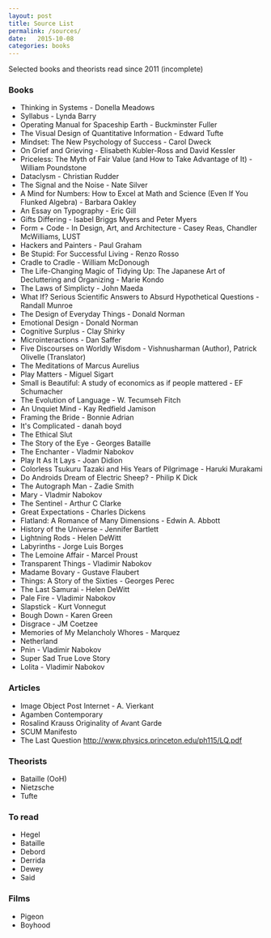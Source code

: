 ```yaml
---
layout: post
title: Source List
permalink: /sources/
date:   2015-10-08
categories: books
---
```


Selected books and theorists read since 2011 (incomplete)

### Books

- Thinking in Systems - Donella Meadows
- Syllabus - Lynda Barry
- Operating Manual for Spaceship Earth - Buckminster Fuller
- The Visual Design of Quantitative Information - Edward Tufte
- Mindset: The New Psychology of Success - Carol Dweck
- On Grief and Grieving - Elisabeth Kubler-Ross and David Kessler
- Priceless: The Myth of Fair Value (and How to Take Advantage of It) - William Poundstone
- Dataclysm - Christian Rudder
- The Signal and the Noise - Nate Silver
- A Mind for Numbers: How to Excel at Math and Science (Even If You Flunked Algebra) - Barbara Oakley
- An Essay on Typography - Eric Gill
- Gifts Differing - Isabel Briggs Myers and Peter Myers
- Form + Code - In Design, Art, and Architecture - Casey Reas, Chandler McWilliams, LUST
- Hackers and Painters - Paul Graham
- Be Stupid: For Successful Living - Renzo Rosso
- Cradle to Cradle - William McDonough
- The Life-Changing Magic of Tidying Up: The Japanese Art of Decluttering and Organizing - Marie Kondo
- The Laws of Simplicty - John Maeda
- What If? Serious Scientific Answers to Absurd Hypothetical Questions - Randall Munroe
- The Design of Everyday Things - Donald Norman
- Emotional Design - Donald Norman
- Cognitive Surplus - Clay Shirky
- Microinteractions - Dan Saffer
- Five Discourses on Worldly Wisdom - Vishnusharman (Author), Patrick Olivelle (Translator)
- The Meditations of Marcus Aurelius
- Play Matters - Miguel Sigart
- Small is Beautiful: A study of economics as if people mattered - EF Schumacher
- The Evolution of Language - W. Tecumseh Fitch
- An Unquiet Mind - Kay Redfield Jamison
- Framing the Bride - Bonnie Adrian
- It's Complicated - danah boyd
- The Ethical Slut
- The Story of the Eye - Georges Bataille
- The Enchanter - Vladmir Nabokov
- Play It As It Lays - Joan Didion
- Colorless Tsukuru Tazaki and His Years of Pilgrimage - Haruki Murakami
- Do Androids Dream of Electric Sheep? - Philip K Dick
- The Autograph Man - Zadie Smith
- Mary - Vladmir Nabokov
- The Sentinel - Arthur C Clarke
- Great Expectations - Charles Dickens
- Flatland: A Romance of Many Dimensions - Edwin A. Abbott
- History of the Universe - Jennifer Bartlett
- Lightning Rods - Helen DeWitt
- Labyrinths - Jorge Luis Borges
- The Lemoine Affair - Marcel Proust
- Transparent Things - Vladimir Nabokov
- Madame Bovary - Gustave Flaubert
- Things: A Story of the Sixties - Georges Perec
- The Last Samurai - Helen DeWitt
- Pale Fire - Vladimir Nabokov
- Slapstick - Kurt Vonnegut
- Bough Down - Karen Green
- Disgrace - JM Coetzee
- Memories of My Melancholy Whores - Marquez
- Netherland
- Pnin - Vladimir Nabokov
- Super Sad True Love Story
- Lolita - Vladimir Nabokov

### Articles

- Image Object Post Internet - A. Vierkant
- Agamben Contemporary
- Rosalind Krauss Originality of Avant Garde
- SCUM Manifesto
- The Last Question http://www.physics.princeton.edu/ph115/LQ.pdf

### Theorists

- Bataille (OoH)
- Nietzsche
- Tufte

### To read

- Hegel
- Bataille
- Debord
- Derrida
- Dewey
- Said

### Films

- Pigeon
- Boyhood
